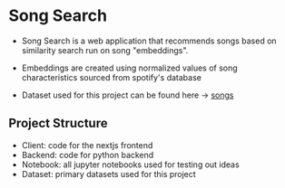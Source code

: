 # Song Search

- Song Search is a web application that recommends songs based on similarity search run on song "embeddings".

- Embeddings are created using normalized values of song characteristics sourced from spotify's database

- Dataset used for this project can be found here -> [songs](https://www.kaggle.com/datasets/joebeachcapital/30000-spotify-songs)

## Project Structure
- Client: code for the nextjs frontend
- Backend: code for python backend
- Notebook: all jupyter notebooks used for testing out ideas
- Dataset: primary datasets used for this project